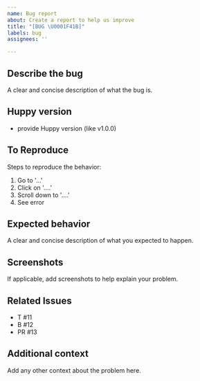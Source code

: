 ```yaml
---
name: Bug report
about: Create a report to help us improve
title: "[BUG \U0001F41B]"
labels: bug
assignees: ''

---
```


## Describe the bug
A clear and concise description of what the bug is.

## Huppy version
- provide Huppy version (like v1.0.0)

## To Reproduce
Steps to reproduce the behavior:
1. Go to '...'
2. Click on '....'
3. Scroll down to '....'
4. See error

## Expected behavior
A clear and concise description of what you expected to happen.

## Screenshots
If applicable, add screenshots to help explain your problem.

## Related Issues
- T #11
- B #12
- PR #13

## Additional context
Add any other context about the problem here.
